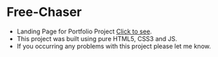 # Free-Chaser
- Landing Page for Portfolio Project [Click to see](https://raulzvulunov.github.io/Free-Chaser/).
- This project was built using pure HTML5, CSS3 and JS.
- If you occurring any problems with this project please let me know.
